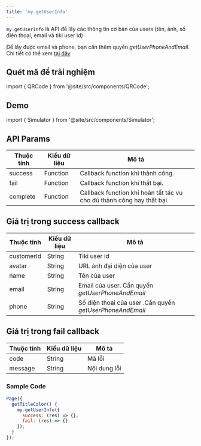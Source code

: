 ```yaml
---
title: 'my.getUserInfo'
---
```


`my.getUserInfo` là API để lấy các thông tin cơ bản của users (tên, ảnh, số điện thoại, email và tiki user id)

Để lấy được email và phone, bạn cần thêm quyền _getUserPhoneAndEmail_. Chi tiết có thể xem [tại đây](/docs/api/backend-permission)

## Quét mã để trải nghiệm

import { QRCode } from '@site/src/components/QRCode';

<QRCode page="pages/api/get-user-info/index" />

## Demo

import { Simulator } from '@site/src/components/Simulator';

<Simulator page="pages/api/get-user-info/index" />

## API Params

| Thuộc tính | Kiểu dữ liệu | Mô tả                                                                 |
| ---------- | ------------ | --------------------------------------------------------------------- |
| success    | Function     | Callback function khi thành công.                                     |
| fail       | Function     | Callback function khi thất bại.                                       |
| complete   | Function     | Callback function khi hoàn tất tác vụ cho dù thành công hay thất bại. |

## Giá trị trong success callback

| Thuộc tính | Kiểu dữ liệu | Mô tả                                                    |
| ---------- | ------------ | -------------------------------------------------------- |
| customerId | String       | Tiki user id                                             |
| avatar     | String       | URL ảnh đại diện của user                                |
| name       | String       | Tên của user                                             |
| email      | String       | Email của user. Cần quyền _getUserPhoneAndEmail_         |
| phone      | String       | Số điện thoại của user .Cần quyền _getUserPhoneAndEmail_ |

## Giá trị trong fail callback

| Thuộc tính | Kiểu dữ liệu | Mô tả        |
| ---------- | ------------ | ------------ |
| code       | String       | Mã lỗi       |
| message    | String       | Nội dung lỗi |

### Sample Code

```js
Page({
  getTitleColor() {
    my.getUserInfo({
      success: (res) => {},
      fail: (res) => {}
    });
  }
});
```
